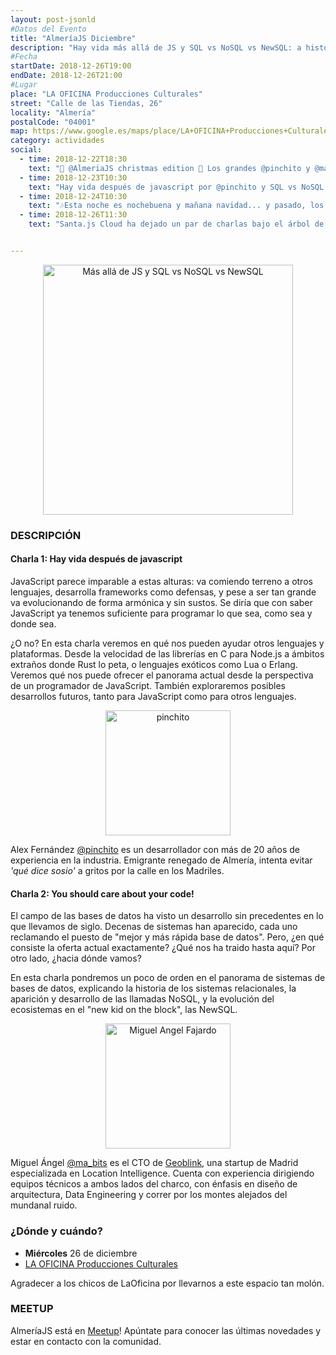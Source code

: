```yaml
---
layout: post-jsonld
#Datos del Evento
title: "AlmeríaJS Diciembre"
description: "Hay vida más allá de JS y SQL vs NoSQL vs NewSQL: a history of distribution"
#Fecha
startDate: 2018-12-26T19:00
endDate: 2018-12-26T21:00
#Lugar
place: "LA OFICINA Producciones Culturales"
street: "Calle de las Tiendas, 26"
locality: "Almería"
postalCode: "04001"
map: https://www.google.es/maps/place/LA+OFICINA+Producciones+Culturales/@36.8407451,-2.4659522,15z/data=!4m2!3m1!1s0x0:0xcdfbe3a383b843eb?sa=X&ved=0ahUKEwiA3eLxnI7UAhUJ5xoKHV8ZD5UQ_BIIgQEwDg
category: actividades
social:
  - time: 2018-12-22T18:30
    text: "🎄 @AlmeriaJS christmas edition 🎄 Los grandes @pinchito y @ma_bits vuelven a casa por navidad, cargados de charlas de primer nivel!"
  - time: 2018-12-23T10:30
    text: "Hay vida después de javascript por @pinchito y SQL vs NoSQL vs NewSQL: a history of distribution por @ma_bits, en @AlmeriaJS ¡Ahí es nada!"
  - time: 2018-12-24T10:30
    text: "🎶Esta noche es nochebuena y mañana navidad... y pasado, los javascripters más cañeros @AlmeriaJS nos vemos en @laoficinalmeria 🍻👨🏻‍💻"
  - time: 2018-12-26T11:30
    text: "Santa.js Cloud ha dejado un par de charlas bajo el árbol de @AlmeriaJS para ti. Pásate a recogerlas esta tarde en @laoficinalmeria 🎁"


---
```

<p align="center">
<a href="https://www.meetup.com/es-ES/almeriajs/events/257341866">
  <img src="https://secure.meetupstatic.com/photos/event/8/9/f/e/highres_477215326.jpeg" alt="Más allá de JS y SQL vs NoSQL vs NewSQL" height="400px"/>
</a></p>

### DESCRIPCIÓN
#### Charla 1: Hay vida después de javascript
JavaScript parece imparable a estas alturas: va comiendo terreno a otros lenguajes, desarrolla frameworks como defensas, y pese a ser tan grande va evolucionando de forma armónica y sin sustos. Se diría que con saber JavaScript ya tenemos suficiente para programar lo que sea, como sea y donde sea.

¿O no? En esta charla veremos en qué nos pueden ayudar otros lenguajes y plataformas. Desde la velocidad de las librerías en C para Node.js a ámbitos extraños donde Rust lo peta, o lenguajes exóticos como Lua o Erlang. Veremos qué nos puede ofrecer el panorama actual desde la perspectiva de un programador de JavaScript. También exploraremos posibles desarrollos futuros, tanto para JavaScript como para otros lenguajes.

<p align="center">
  <img src="https://pbs.twimg.com/profile_images/1020246025125195777/TBkxz3Aa_200x200.jpg" alt="pinchito" width="200px"/>
</p>

Alex Fernández [@pinchito](https://twitter.com/pinchito) es un desarrollador con más de 20 años de experiencia en la industria. Emigrante renegado de Almería, intenta evitar _'qué dice sosio'_ a gritos por la calle en los Madriles.

#### Charla 2: You should care about your code!

El campo de las bases de datos ha visto un desarrollo sin precedentes en lo que llevamos de siglo. Decenas de sistemas han aparecido, cada uno reclamando el puesto de "mejor y más rápida base de datos". Pero, ¿en qué consiste la oferta actual exactamente? ¿Qué nos ha traido hasta aquí? Por otro lado, ¿hacia dónde vamos?

En esta charla pondremos un poco de orden en el panorama de sistemas de bases de datos, explicando la historia de los sistemas relacionales, la aparición y desarrollo de las llamadas NoSQL, y la evolución del ecosistemas en el "new kid on the block", las NewSQL.

<p align="center">
  <img src="https://pbs.twimg.com/profile_images/1062276513440190464/uwfbGEV-_200x200.jpg" alt="Miguel Angel Fajardo" width="200px"/>
</p>

Miguel Ángel [@ma_bits](https://twitter.com/ma_bits) es el CTO de [Geoblink](https://www.geoblink.com/es/), una startup de Madrid especializada en Location Intelligence. Cuenta con experiencia dirigiendo equipos técnicos a ambos lados del charco, con énfasis en diseño de arquitectura, Data Engineering y correr por los montes alejados del mundanal ruido.

### ¿Dónde y cuándo?

- **Miércoles** 26 de diciembre
- [LA OFICINA Producciones Culturales](https://www.google.es/maps/place/LA+OFICINA+Producciones+Culturales/@36.8407451,-2.4659522,15z/data=!4m15!1m9!4m8!1m0!1m6!1m2!1s0xd7a9dfd82f7b2d7:0xcdfbe3a383b843eb!2sLA+OFICINA+Producciones+Culturales,+Calle+de+las+Tiendas,+26,+04001+Almer%C3%ADa!2m2!1d-2.4659522!2d36.8407451!3m4!1s0x0:0xcdfbe3a383b843eb!8m2!3d36.8407451!4d-2.4659522)

Agradecer a los chicos de LaOficina por llevarnos a este espacio tan molón.

### MEETUP
AlmeríaJS está en [Meetup](https://www.meetup.com/es-ES/almeriajs/)! Apúntate para conocer las últimas novedades y estar en contacto con la comunidad.
